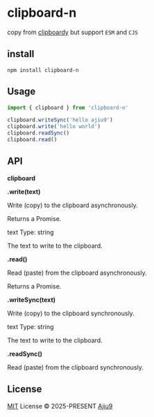 # clipboard-n

copy from [clipboardy](https://github.com/sindresorhus/clipboardy) but support `ESM` and `CJS`

## install
```
npm install clipboard-n
```

## Usage
```ts
import { clipboard } from 'clipboard-n'

clipboard.writeSync('hello ajiu9')
clipboard.write('hello world')
clipboard.readSync()
clipboard.read()
```

## API
**clipboard**

**.write(text)**

Write (copy) to the clipboard asynchronously.

Returns a Promise.

text
Type: string

The text to write to the clipboard.

**.read()**

Read (paste) from the clipboard asynchronously.

Returns a Promise.

**.writeSync(text)**

Write (copy) to the clipboard synchronously.

text
Type: string

The text to write to the clipboard.

**.readSync()**

Read (paste) from the clipboard synchronously.

## License

[MIT](./LICENSE) License © 2025-PRESENT [Ajiu9](https://github.com/ajiu9)
